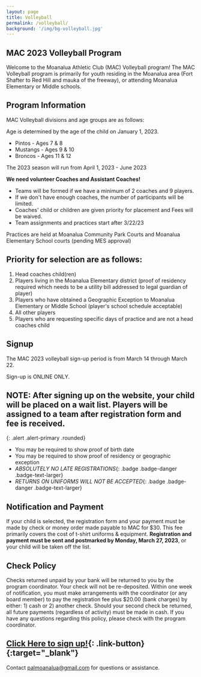 ```yaml
---
layout: page
title: Volleyball
permalink: /volleyball/
background: '/img/bg-volleyball.jpg'
---
```


MAC 2023 Volleyball Program
----------------------------------
Welcome to the Moanalua Athletic Club (MAC) Volleyball program!
The MAC Volleyball program is primarily for youth residing in the Moanalua area (Fort Shafter to Red Hill and mauka of the freeway), or attending Moanalua Elementary or Middle schools.

Program Information
-------------------
MAC Volleyball divisions and age groups are as follows:

Age is determined by the age of the child on January 1, 2023.

* Pintos - Ages 7 & 8
* Mustangs - Ages 9 & 10
* Broncos - Ages 11 & 12

The 2023 season will run from April 1, 2023 - June 2023


**We need volunteer Coaches and Assistant Coaches!**
* Teams will be formed if we have a minimum of 2 coaches and 9 players.
* If we don't have enough coaches, the number of participants will be limited.
* Coaches' child or children are given priority for placement and Fees will be waived.
* Team assignments and practices start after 3/22/23

Practices are held at Moanalua Community Park Courts and Moanalua Elementary School courts (pending MES approval)

Priority for selection are as follows:
--------------------------------------
1. Head coaches child(ren)
1. Players living in the Moanalua Elementary district (proof of residency required which needs to be a utility bill addressed to legal guardian of player)
1. Players who have obtained a Geographic Exception to Moanalua Elementary or Middle School (player's school schedule acceptable)
1. All other players
1. Players who are requesting specific days of practice and are not a head coaches child

Signup
------------
The MAC 2023 volleyball sign-up period is from March 14 through March 22.

Sign-up is ONLINE ONLY.

## NOTE: After signing up on the website, your child will be placed on a wait list. Players will be assigned to a team after registration form and fee is received.
{: .alert .alert-primary .rounded}

* You may be required to show proof of birth date
* You may be required to show proof of residency or geographic exception
* *ABSOLUTELY NO LATE REGISTRATIONS*{: .badge .badge-danger .badge-text-larger}
* *RETURNS ON UNIFORMS WILL NOT BE ACCEPTED*{: .badge .badge-danger .badge-text-larger}

Notification and Payment
------------------------
If your child is selected, the registration form and your payment must be made by check or money order made payable to MAC for $30.
This fee primarily covers the cost of t-shirt uniforms & equipment.
**Registration and payment must be sent and postmarked by Monday, March 27, 2023**, or your child will be taken off the list.

Check Policy
------------
Checks returned unpaid by your bank will be returned to you by the program coordinator. 
Your check will not be re-deposited. Within one week of notification, you must make
arrangements with the coordinator (or any board member) to pay the registration fee
plus $20.00 (bank charges) by either: 1) cash or 2) another check. Should your second
check be returned, all future payments (regardless of activity) must be made in cash.
If you have any questions regarding this policy, please check with the program coordinator.

## [Click Here to sign up!](https://forms.gle/ZQkQFSqim2Tnxq7r6){: .link-button}{:target="_blank"}

Contact [palmoanalua@gmail.com](mailto:palmoanalua@gmail.com)  for questions or assistance.